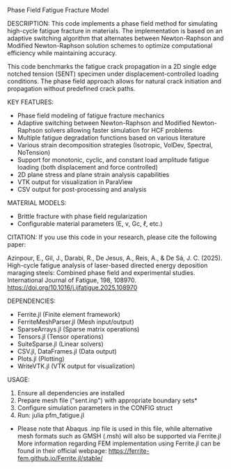Phase Field Fatigue Fracture Model 

DESCRIPTION:
This code implements a phase field method for simulating high-cycle fatigue 
fracture in materials. The implementation is based on an adaptive switching algorithm 
that alternates between Newton-Raphson and Modified Newton-Raphson solution schemes 
to optimize computational efficiency while maintaining accuracy.

This code benchmarks the fatigue crack propagation in a 2D single edge notched tension (SENT) 
specimen under displacement-controlled loading conditions. The phase field approach 
allows for natural crack initiation and propagation without predefined crack paths. 

KEY FEATURES:
- Phase field modeling of fatigue fracture mechanics
- Adaptive switching between Newton-Raphson and Modified Newton-Raphson solvers allowing faster simulation for HCF problems
- Multiple fatigue degradation functions based on various literature 
- Various strain decomposition strategies (Isotropic, VolDev, Spectral, NoTension)
- Support for monotonic, cyclic, and constant load amplitude fatigue loading (both displacement and force controlled)
- 2D plane stress and plane strain analysis capabilities
- VTK output for visualization in ParaView
- CSV output for post-processing and analysis

MATERIAL MODELS:
- Brittle fracture with phase field regularization 
- Configurable material parameters (E, ν, Gc, ℓ, etc.)

CITATION:
If you use this code in your research, please cite the following paper:

Azinpour, E., Gil, J., Darabi, R., De Jesus, A., Reis, A., & De Sá, J. C. (2025). 
High-cycle fatigue analysis of laser-based directed energy deposition maraging steels: 
Combined phase field and experimental studies. International Journal of Fatigue, 198, 108970. 
https://doi.org/10.1016/j.ijfatigue.2025.108970

DEPENDENCIES:
- Ferrite.jl (Finite element framework)
- FerriteMeshParser.jl (Mesh input/output)
- SparseArrays.jl (Sparse matrix operations)
- Tensors.jl (Tensor operations)
- SuiteSparse.jl (Linear solvers)
- CSV.jl, DataFrames.jl (Data output)
- Plots.jl (Plotting)
- WriteVTK.jl (VTK output for visualization)

USAGE:
1. Ensure all dependencies are installed
2. Prepare mesh file ("sent.inp") with appropriate boundary sets*
3. Configure simulation parameters in the CONFIG struct
4. Run: julia pfm_fatigue.jl

* Please note that Abaqus .inp file is used in this file, while alternative mesh formats such as GMSH (.msh) will also be supported via Ferrite.jl
More information regarding FEM implementation using Ferrite.jl can be found in their official webpage:
https://ferrite-fem.github.io/Ferrite.jl/stable/

